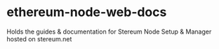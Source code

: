 # ethereum-node-web-docs
Holds the guides &amp; documentation for Stereum Node Setup &amp; Manager hosted on stereum.net
